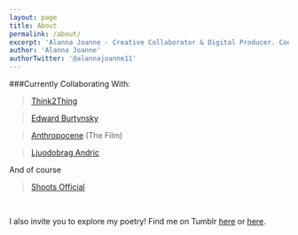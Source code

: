 ```yaml
---
layout: page
title: About 
permalink: /about/
excerpt: 'Alanna Joanne - Creative Collaborator & Digital Producer. Contact me: alanna@alannajoanne.com'
author: 'Alanna Joanne'
authorTwitter: '@alannajoanne11'
---
```


###Currently Collaborating With:

> [Think2Thing](https://twitter.com/Think2thing)


> [Edward Burtynsky](https://twitter.com/edwardburtynsky)  


> [Anthropocene](https://twitter.com/anthropocene) (The Film)  

> [Ljuodobrag Andric](http://ljubodrag-andric.com)

And of course

>[Shoots Official](http://shootsofficial.com)

<br>

I also invite you to explore my poetry! Find me on Tumblr [here](http://alannajoanne.tumblr.com) or [here](http://seasalt-stardust-wanderlust.tumblr.com).

